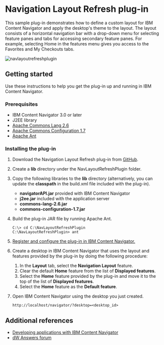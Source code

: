 # Navigation Layout Refresh plug-in

This sample plug-in demonstrates how to define a custom layout for IBM Content Navigator and apply the desktop's theme to the layout.
The layout consists of a horizontal navigation bar with a drop-down menu for selecting feature panes and tabs for accessing secondary feature panes.
For example, selecting Home in the features menu gives you access to the Favorites and My Checkouts tabs.

![navlayoutrefreshplugin](https://cloud.githubusercontent.com/assets/19176545/21283581/a3e056c4-c3b9-11e6-9c66-daeda42d0c25.jpg "Navigation Layout Refresh plug-in")

## Getting started

Use these instructions to help you get the plug-in up and running in IBM Content Navigator.

### Prerequisites

* IBM Content Navigator 3.0 or later
* J2EE library
* [Apache Commons Lang 2.6](https://commons.apache.org/proper/commons-lang/)
* [Apache Commons Configuration 1.7](https://commons.apache.org/proper/commons-configuration/)
* [Apache Ant](http://ant.apache.org/)

### Installing the plug-in

1. Download the Navigation Layout Refresh plug-in from [GitHub](https://github.com/ibm-ecm/ibm-content-navigator-samples/tree/master/NavLayoutRefreshPlugin).
2. Create a **lib** directory under the NavLayoutRefreshPlugin folder.
3. Copy the following libraries to the **lib** directory (alternatively, you can update the **classpath** in the build.xml file included with the plug-in).  
	* **navigatorAPI.jar** provided with IBM Content Navigator
	* **j2ee.jar** included with the application server
	* **commons-lang-2.6.jar**
	* **commons-configuration-1.7.jar**
4. Build the plug-in JAR file by running Apache Ant.

    ```
    C:\> cd C:\NavLayoutRefreshPlugin
    C:\NavLayoutRefreshPlugin> ant
    ```
5. [Register and configure the plug-in in IBM Content Navigator.](http://www.ibm.com/support/knowledgecenter/SSEUEX_3.0.0/com.ibm.installingeuc.doc/eucco012.htm)
6. Create a desktop in IBM Content Navigator that uses the layout and features provided by the plug-in by doing the following procedure:
	1. In the **Layout** tab, select the **Navigation Layout** feature.
	2. Clear the default **Home** feature from the list of **Displayed features**.
	3. Select the **Home** feature provided by the plug-in and move it to the top of the list of **Displayed features**.
	4. Select the **Home** feature as the **Default feature**.
7. Open IBM Content Navigator using the desktop you just created.

    ```
    http://localhost/navigator/?desktop=<desktop_id>
    ```

## Additional references

* [Developing applications with IBM Content Navigator](https://www.ibm.com/support/knowledgecenter/SSEUEX_3.0.0/com.ibm.developingeuc.doc/eucdi000.html)
* [dW Answers forum](https://developer.ibm.com/answers/topics/icn/)
